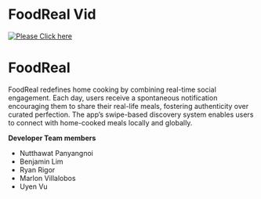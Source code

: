 # FoodReal Vid

[![Please Click here](https://img.shields.io/badge/CLICK%20HERE%20to%20WATCH%20NoteHub%20Presentation%20Video-Purple?logo=Drive
)](https://youtu.be/YBVuiXjDftI)



# FoodReal
FoodReal redefines home cooking by combining real-time social engagement. Each day, users receive a spontaneous notification encouraging them to share their real-life meals, fostering authenticity over curated perfection.
 The app’s swipe-based discovery system enables users to connect with home-cooked meals locally and globally. 

**Developer Team members**

- Nutthawat Panyangnoi 
- Benjamin Lim
- Ryan Rigor
- Marlon Villalobos
- Uyen Vu




